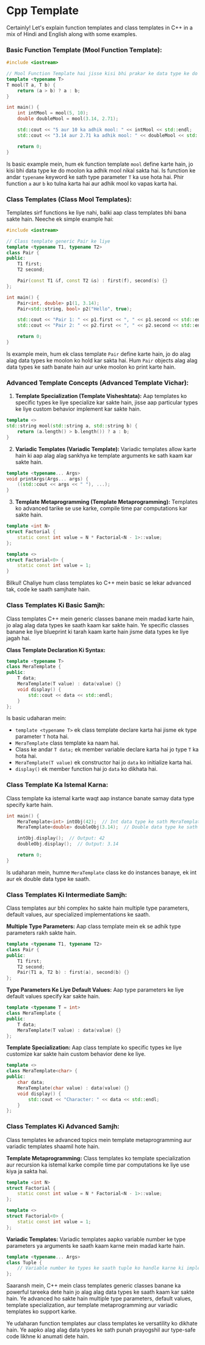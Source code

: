 # Cpp Template

Certainly! Let's explain function templates and class templates in C++ in a mix of Hindi and English along with some examples.

### Basic Function Template (Mool Function Template):

```cpp
#include <iostream>

// Mool Function Template hai jisse kisi bhi prakar ke data type ke do moolon ka adhik se adhik mool nikala ja sakta hai.
template <typename T>
T mool(T a, T b) {
    return (a > b) ? a : b;
}

int main() {
    int intMool = mool(5, 10);
    double doubleMool = mool(3.14, 2.71);

    std::cout << "5 aur 10 ka adhik mool: " << intMool << std::endl;
    std::cout << "3.14 aur 2.71 ka adhik mool: " << doubleMool << std::endl;

    return 0;
}
```

Is basic example mein, hum ek function template `mool` define karte hain, jo kisi bhi data type ke do moolon ka adhik mool nikal sakta hai. Is function ke andar `typename` keyword ke sath type parameter `T` ka use hota hai. Phir function `a` aur `b` ko tulna karta hai aur adhik mool ko vapas karta hai.

### Class Templates (Class Mool Templates):

Templates sirf functions ke liye nahi, balki aap class templates bhi bana sakte hain. Neeche ek simple example hai:

```cpp
#include <iostream>

// Class template generic Pair ke liye
template <typename T1, typename T2>
class Pair {
public:
    T1 first;
    T2 second;

    Pair(const T1 &f, const T2 &s) : first(f), second(s) {}
};

int main() {
    Pair<int, double> p1(1, 3.14);
    Pair<std::string, bool> p2("Hello", true);

    std::cout << "Pair 1: " << p1.first << ", " << p1.second << std::endl;
    std::cout << "Pair 2: " << p2.first << ", " << p2.second << std::endl;

    return 0;
}
```

Is example mein, hum ek class template `Pair` define karte hain, jo do alag alag data types ke moolon ko hold kar sakta hai. Hum `Pair` objects alag alag data types ke sath banate hain aur unke moolon ko print karte hain.

### Advanced Template Concepts (Advanced Template Vichar):

1. **Template Specialization (Template Visheshtata):**
   Aap templates ko specific types ke liye specialize kar sakte hain, jisse aap particular types ke liye custom behavior implement kar sakte hain.

```cpp
template <>
std::string mool(std::string a, std::string b) {
    return (a.length() > b.length()) ? a : b;
}
```

2. **Variadic Templates (Variadic Template):**
   Variadic templates allow karte hain ki aap alag alag sankhya ke template arguments ke sath kaam kar sakte hain.

```cpp
template <typename... Args>
void printArgs(Args... args) {
    ((std::cout << args << " "), ...);
}
```

3. **Template Metaprogramming (Template Metaprogramming):**
   Templates ko advanced tarike se use karke, compile time par computations kar sakte hain.

```cpp
template <int N>
struct Factorial {
    static const int value = N * Factorial<N - 1>::value;
};

template <>
struct Factorial<0> {
    static const int value = 1;
}
```

Bilkul! Chaliye hum class templates ko C++ mein basic se lekar advanced tak, code ke saath samjhate hain.

### Class Templates Ki Basic Samjh:

Class templates C++ mein generic classes banane mein madad karte hain, jo alag alag data types ke saath kaam kar sakte hain. Ye specific classes banane ke liye blueprint ki tarah kaam karte hain jisme data types ke liye jagah hai.

**Class Template Declaration Ki Syntax:**
```cpp
template <typename T>
class MeraTemplate {
public:
    T data;
    MeraTemplate(T value) : data(value) {}
    void display() {
        std::cout << data << std::endl;
    }
};
```

Is basic udaharan mein:
- `template <typename T>` ek class template declare karta hai jisme ek type parameter `T` hota hai.
- `MeraTemplate` class template ka naam hai.
- Class ke andar `T data;` ek member variable declare karta hai jo type `T` ka hota hai.
- `MeraTemplate(T value)` ek constructor hai jo `data` ko initialize karta hai.
- `display()` ek member function hai jo `data` ko dikhata hai.

### Class Template Ka Istemal Karna:
Class template ka istemal karte waqt aap instance banate samay data type specify karte hain.

```cpp
int main() {
    MeraTemplate<int> intObj(42);  // Int data type ke sath MeraTemplate ka ek instance banaya.
    MeraTemplate<double> doubleObj(3.14);  // Double data type ke sath ek aur instance banaya.

    intObj.display();  // Output: 42
    doubleObj.display();  // Output: 3.14

    return 0;
}
```

Is udaharan mein, humne `MeraTemplate` class ke do instances banaye, ek int aur ek double data type ke saath.

### Class Templates Ki Intermediate Samjh:
Class templates aur bhi complex ho sakte hain multiple type parameters, default values, aur specialized implementations ke saath.

**Multiple Type Parameters:**
Aap class template mein ek se adhik type parameters rakh sakte hain.

```cpp
template <typename T1, typename T2>
class Pair {
public:
    T1 first;
    T2 second;
    Pair(T1 a, T2 b) : first(a), second(b) {}
};
```

**Type Parameters Ke Liye Default Values:**
Aap type parameters ke liye default values specify kar sakte hain.

```cpp
template <typename T = int>
class MeraTemplate {
public:
    T data;
    MeraTemplate(T value) : data(value) {}
};
```

**Template Specialization:**
Aap class template ko specific types ke liye customize kar sakte hain custom behavior dene ke liye.

```cpp
template <>
class MeraTemplate<char> {
public:
    char data;
    MeraTemplate(char value) : data(value) {}
    void display() {
        std::cout << "Character: " << data << std::endl;
    }
};
```

### Class Templates Ki Advanced Samjh:
Class templates ke advanced topics mein template metaprogramming aur variadic templates shaamil hote hain.

**Template Metaprogramming:**
Class templates ko template specialization aur recursion ka istemal karke compile time par computations ke liye use kiya ja sakta hai.

```cpp
template <int N>
struct Factorial {
    static const int value = N * Factorial<N - 1>::value;
};

template <>
struct Factorial<0> {
    static const int value = 1;
};
```

**Variadic Templates:**
Variadic templates aapko variable number ke type parameters ya arguments ke saath kaam karne mein madad karte hain.

```cpp
template <typename... Args>
class Tuple {
    // Variable number ke types ke saath tuple ko handle karne ki implementation.
};
```

Saaransh mein, C++ mein class templates generic classes banane ka powerful tareeka dete hain jo alag alag data types ke saath kaam kar sakte hain. Ye advanced ho sakte hain multiple type parameters, default values, template specialization, aur template metaprogramming aur variadic templates ko support karke.

Ye udaharan function templates aur class templates ke versatility ko dikhate hain. Ye aapko alag alag data types ke sath punah prayogshil aur type-safe code likhne ki anumati dete hain.

